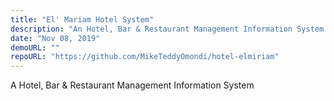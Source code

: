 ```yaml
---
title: "El' Mariam Hotel System"
description: "An Hotel, Bar & Restaurant Management Information System."
date: "Nov 08, 2019"
demoURL: ""
repoURL: "https://github.com/MikeTeddyOmondi/hotel-elmiriam"
---
```


A Hotel, Bar & Restaurant Management Information System